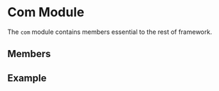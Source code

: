 # Com Module

The `com` module contains members essential to the rest of framework.

## Members

## Example
